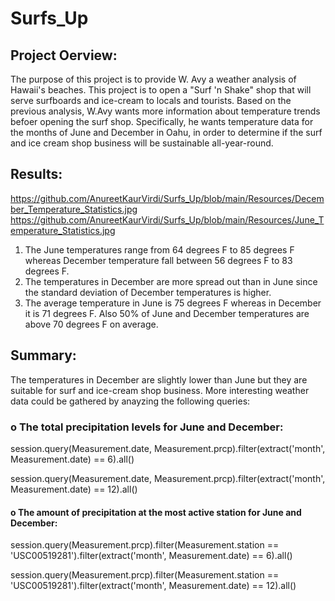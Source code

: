 # Surfs_Up

## Project Oerview:

The purpose of this project is to provide W. Avy a weather analysis of Hawaii's beaches. This project is to open a "Surf 'n Shake" shop that will serve surfboards and ice-cream to locals and tourists. Based on the previous analysis, W.Avy wants more information about temperature trends befoer opening the surf shop. Specifically, he wants temperature data for the months of June and December in Oahu, in order to determine if the surf and ice cream shop business will be sustainable all-year-round. 

## Results:

https://github.com/AnureetKaurVirdi/Surfs_Up/blob/main/Resources/December_Temperature_Statistics.jpg
https://github.com/AnureetKaurVirdi/Surfs_Up/blob/main/Resources/June_Temperature_Statistics.jpg

1. The June temperatures range from 64 degrees F to 85 degrees F whereas December temperature fall between 56 degrees F to 83 degrees F.
2. The temperatures in December are more spread out than in June since the standard deviation of December temperatures is higher.
3. The average temperature in June is 75 degrees F whereas in December it is 71 degrees F. Also 50% of June and December temperatures are above 70 degrees F on average. 

## Summary:

The temperatures in December are slightly lower than June but they are suitable for surf and ice-cream shop business. More interesting weather data could be gathered by anayzing the following queries: 

### o The total precipitation levels for June and December:

session.query(Measurement.date, Measurement.prcp).filter(extract('month', Measurement.date) == 6).all()

session.query(Measurement.date, Measurement.prcp).filter(extract('month', Measurement.date) == 12).all()

#### o The amount of precipitation at the most active station for June and December:

session.query(Measurement.prcp).filter(Measurement.station == 'USC00519281').filter(extract('month', Measurement.date) == 6).all()

session.query(Measurement.prcp).filter(Measurement.station == 'USC00519281').filter(extract('month', Measurement.date) == 12).all()
